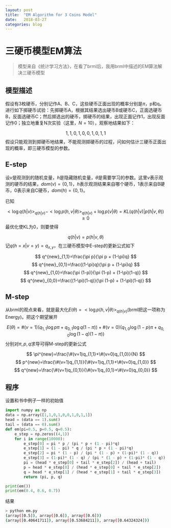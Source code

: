 ```yaml
---
layout: post
title:  "EM Algorithm for 3 Coins Model"
date:   2018-03-27
categories: blog
---
```

# 三硬币模型EM算法

>模型来自《统计学习方法》，在看了brml后，我用brml中描述的EM算法解决三硬币模型

## 模型描述
假设有3枚硬币，分别记作A、B、C，这些硬币正面出现的概率分别是$\pi$，p和q。进行如下掷硬币试验：先掷硬币A，根据其结果选出硬币B或硬币C，正面选硬币B，反面选硬币C；然后掷选出的硬币，掷硬币的结果，出现正面记作1，出现反面记作0；独立地重复N次实验（这里，$N=10$），观察地结果如下：

$$
1,1,0,1,0,0,1,0,1,1
$$
假设只能观测到掷硬币地结果，不能观测掷硬币的过程，问如何估计三硬币正面出现的概率，即三硬币模型的参数。

## E-step
设$v$是观测到的随机变量，$h$是隐藏随机变量，$\theta$是需要学习的参数。这里$v$表示观测的硬币的结果，$dom(v)=\{0,1\}$，$h$表示观测结果来自哪个硬币，1表示来自B硬币，0表示来自C硬币，$dom(h)=\{0,1\}$。

已知

$$
<\log{q(h|v)}>_{q(h|v)}-<\log{p(h,v|\theta)}>_{q(h|v)}+\log{p(v|\theta)}=KL(q(h|v)|p(h|v,\theta)) \geq 0
$$
最优化使KL为0，则要使得

$$
q(h|v)=p(h|v,\theta)
$$
记$q(h=x|v=y)=q_{x,y}$，在三硬币模型中E-step的更新公式如下

$$
q^{new}_{1,1}=\frac{\pi p}{\pi p + (1-\pi)q}
$$
$$
q^{new}_{0,1}=\frac{(1-\pi)q}{\pi p + (1-\pi)q}
$$
$$
q^{new}_{1,0}=\frac{\pi (1-p)}{\pi (1-p) + (1-\pi)(1-q)}
$$
$$
q^{new}_{0,0}=\frac{(1-\pi)(1-q)}{\pi (1-p) + (1-\pi)(1-q)}
$$

## M-step
从brml的观点来看，就是最大化$E(\theta)=<\log{p(h,v|\theta)}>_{q(h|v)}$(brml把这一项称为Energy)。把这个期望展开

$$
E(\theta)=\#(v=1)(q_{1,1}\log{p \pi}+q_{0,1}\log{q(1-\pi)})+\#(v=0)(q_{1,0}\log{(1-p)\pi}+q_{0,0}\log{(1-q)(1-\pi)})
$$
分别对$\pi,p,q$求导可得M-step的更新公式

$$
\pi^{new}=\frac{\#(v=1)q_{1,1}+\#(v=0)q_{1,0}}{N}
$$
$$
p^{new}=\frac{\#(v=1)q_{1,1}}{\#(v=1)q_{1,1}+\#(v=0)q_{1,0}}
$$
$$
q^{new}=\frac{\#(v=1)q_{0,1}}{\#(v=1)q_{0,1}+\#(v=0)q_{0,0}}
$$

## 程序

设置和书中例子一样的初始值

```python
import numpy as np
data = np.array([1,1,0,1,0,0,1,0,1,1])
head = (data == 1).sum()
tail = (data == 0).sum()
def em(pi=0.5, p=0.5, q=0.5):
    e_step = np.zeros((4,1))
    for i in range(10000):
        e_step[0] = pi * p / (pi * p + (1 - pi)*q)
        e_step[1] = (1 - pi) * q / (pi * p + (1 - pi)*q)
        e_step[2] = pi * (1 - p) / (pi * (1 - p) + (1-pi)* (1 - q))
        e_step[3] = (1-pi)* (1 - q) / (pi * (1 - p) + (1-pi)* (1 - q))
        pi = (head * e_step[0] + tail * e_step[2]) / (head + tail)
        p = head * e_step[0] / (head * e_step[0] + tail * e_step[2])
        q = head * e_step[1] / (head * e_step[1] + tail * e_step[3])
        return (pi, p, q)

print(em())
print(em(0.4, 0.6, 0.7))
```
结果
```bash
> python em.py
(array([0.5]), array([0.6]), array([0.6]))
(array([0.40641711]), array([0.53684211]), array([0.64324324]))
```

